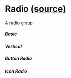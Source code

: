 Radio [(source)](https://github.com/bullhorn/novo-elements/blob/master/projects/novo-elements/src/elements/radio)
==========================================================================================

A radio group

##### Basic

<code-example example="basic-radio"></code-example>

##### Vertical

<code-example example="vertical-radio"></code-example>

##### Button Radio

<code-example example="button-radio"></code-example>

##### Icon Radio

<code-example example="icon-radio"></code-example>
